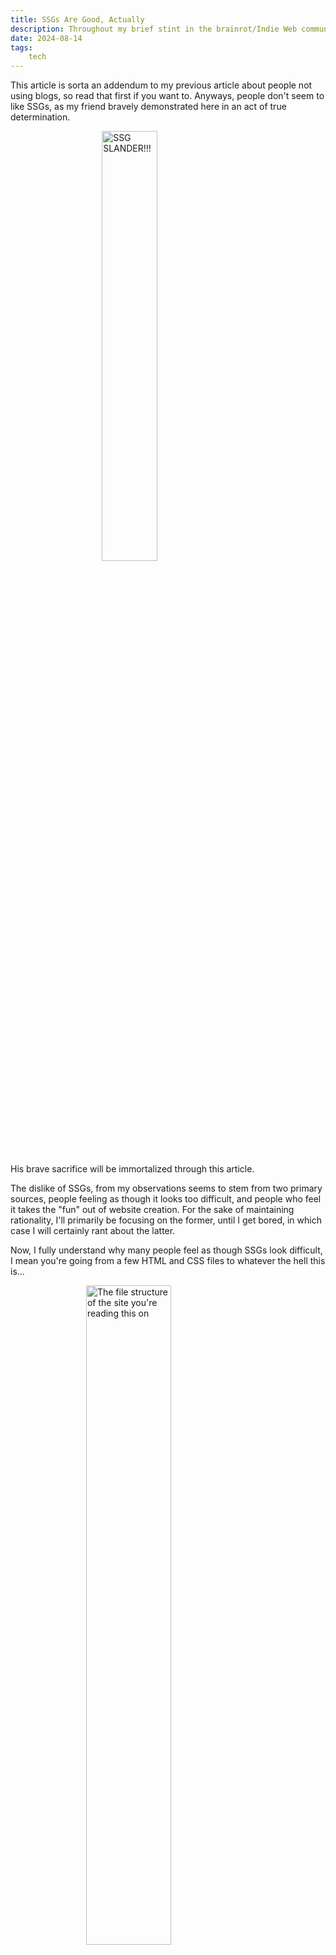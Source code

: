 ```yaml
---
title: SSGs Are Good, Actually
description: Throughout my brief stint in the brainrot/Indie Web community, I've noticed that a lot of people seem to be heavily opposed to the use of static site generators, seemingly feeling as though the use of one would make their site less legitimate. I think this is stupid, so I'm going to ramble about how awesome SSGs are.
date: 2024-08-14
tags: 
    tech
---
```

This article is sorta an addendum to my previous article about people not using blogs, so read that first if you want to. Anyways, people don't seem to like SSGs, as my friend bravely demonstrated here in an act of true determination.

<img src="/img/ssgslander.png" alt=" SSG SLANDER!!!" height="42%" style="display: block; margin: 0 auto"/> 

His brave sacrifice will be immortalized through this article.

The dislike of SSGs, from my observations seems to stem from two primary sources, people feeling as though it looks too difficult, and people who feel it takes the "fun" out of website creation. For the sake of maintaining rationality, I'll primarily be focusing on the former, until I get bored, in which case I will certainly rant about the latter.

Now, I fully understand why many people feel as though SSGs look difficult, I mean you're going from a few HTML and CSS files to whatever the hell this is... 

<img src="/img/sitecomposition.png" alt=" The file structure of the site you're reading this on" height="52%" style="display: block; margin: 0 auto"/> 

However, the barrier to entry of reading a few docs (or a 6 minute video... https://www.youtube.com/watch?v=kzf9A9tkkl4) is very much worth the ease of use you gain, and nowadays, a lot of static site generators seem to be easy to set up in mere minutes. (I hear good things about Hugo, I of course chose the one SSG with terrible documentation and like two tutorials, shoutout to 11ty). The benefit of using an SSG isn't in how easy they are to set up (in my opinion...), but rather, how easy they make maintaining your site. This whole article is being written on a single markdwon document, I haven't even touched HTML or CSS for it, my SSG does all the work for me, provided I give it the templates needed. 

Building on yesterdays point, and the words of an anonymous commenter that I agree with, a large part of why there's so many untouched blogs on the Indie Web is because of how much work it takes to publish an article without an SSG. People need to manually create new HTML and CSS files, and format the whole thing with HTML text elements, which, speaking from experience, is a pain in the ass.

I encourage literally anyone looking to update or remake their sites to at least try using an SSG when they do it, all you need to do is follow the documentation and give it a few templates, after that, maintaining your site is as simple as writing. Don't be one of those people that has whole sections of their sites that they update once every two years, use an SSG. It's that easy.

Alright, before I finish this article up, I feel it's my duty to address the not using an SSG being "fun" part of the argument, and I'll do so in a single sentence. If it's so fun to run your website without an SSG, why do you never post anything???? (and if you do maitnain a blog without an SSG, shoutout to you, but there's something wrong with you)

TL;DR: SSGs make everything easier and save your firstborn child's life, use them or suffer. Tm out.